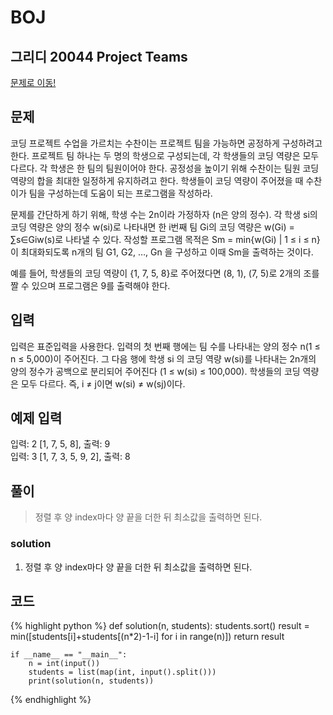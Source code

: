 # BOJ

## 그리디 20044 Project Teams
[문제로 이동!](https://www.acmicpc.net/problem/20044)

## 문제

코딩 프로젝트 수업을 가르치는 수찬이는 프로젝트 팀을 가능하면 공정하게 구성하려고 한다. 프로젝트 팀 하나는 두 명의 학생으로 구성되는데, 각 학생들의 코딩 역량은 모두 다르다. 각 학생은 한 팀의 팀원이어야 한다. 공정성을 높이기 위해 수찬이는 팀원 코딩 역량의 합을 최대한 일정하게 유지하려고 한다. 학생들이 코딩 역량이 주어졌을 때 수찬이가 팀을 구성하는데 도움이 되는 프로그램을 작성하라.

문제를 간단하게 하기 위해, 학생 수는 2n이라 가정하자 (n은 양의 정수). 각 학생 si의 코딩 역량은 양의 정수 w(si)로 나타내면 한 i번째 팀 Gi의 코딩 역량은 w(Gi) = ∑s∈Giw(s)로 나타낼 수 있다. 작성할 프로그램 목적은 Sm = min{w(Gi) | 1 ≤ i ≤ n}이 최대화되도록 n개의 팀 G1, G2, …, Gn 을 구성하고 이때 Sm을 출력하는 것이다.

예를 들어, 학생들의 코딩 역량이 {1, 7, 5, 8}로 주어졌다면 (8, 1), (7, 5)로 2개의 조를 짤 수 있으며 프로그램은 9를 출력해야 한다.

## 입력

입력은 표준입력을 사용한다. 입력의 첫 번째 행에는 팀 수를 나타내는 양의 정수 n(1 ≤ n ≤ 5,000)이 주어진다. 그 다음 행에 학생 si 의 코딩 역량 w(si)를 나타내는 2n개의 양의 정수가 공백으로 분리되어 주어진다 (1 ≤ w(si) ≤ 100,000). 학생들의 코딩 역량은 모두 다르다. 즉, i ≠ j이면 w(si) ≠ w(sj)이다.

## 예제 입력
입력: 2 [1, 7, 5, 8], 출력: 9<br>
입력: 3 [1, 7, 3, 5, 9, 2], 출력: 8<br>

## 풀이
> 정렬 후 양 index마다 양 끝을 더한 뒤 최소값을 출력하면 된다.

### solution
1. 정렬 후 양 index마다 양 끝을 더한 뒤 최소값을 출력하면 된다.

## 코드

{% highlight python %}
    def solution(n, students):
        students.sort()
        result = min([students[i]+students[(n*2)-1-i] for i in range(n)])
        return result
    
    
    if __name__ == "__main__":
        n = int(input())
        students = list(map(int, input().split()))
        print(solution(n, students))
{% endhighlight %}